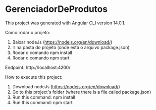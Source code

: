 # GerenciadorDeProdutos

This project was generated with [Angular CLI](https://github.com/angular/angular-cli) version 14.0.1.

Como rodar o projeto:

1. Baixar nodeJs (https://nodejs.org/en/download/)
2. Ir na pasta do projeto (onde está o arquivo package.json)
3. Rodar o comando npm install
4. Rodar o comando  npm start

Endpoint: http://localhost:4200/

How to execute this project:

1. Download nodeJs (https://nodejs.org/en/download/)
2. Go to this project's folder (where there is a file called package.json)
3. Run this command: npm install 
4. Run this command: npm start 

